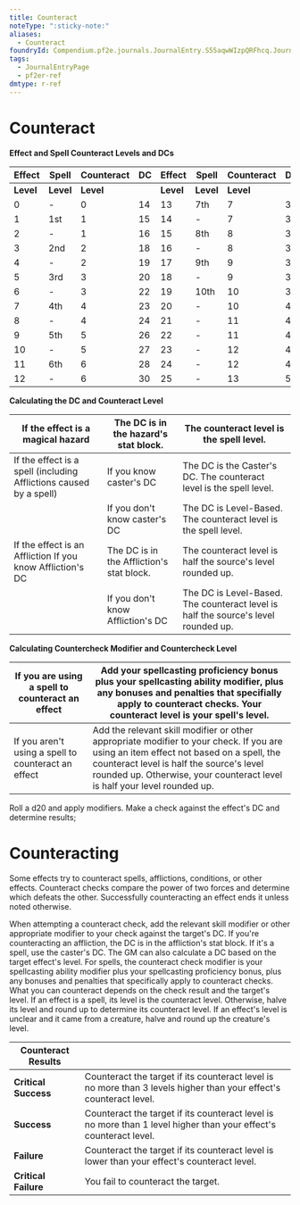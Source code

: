```yaml
---
title: Counteract
noteType: ":sticky-note:"
aliases:
  - Counteract
foundryId: Compendium.pf2e.journals.JournalEntry.S55aqwWIzpQRFhcq.JournalEntryPage.mmfWcV3Iyql5nzTo
tags:
  - JournalEntryPage
  - pf2er-ref
dmtype: r-ref
---
```


# Counteract
**Effect and Spell Counteract Levels and DCs**

| **Effect** | **Spell** | **Counteract** | **DC** | **Effect** | **Spell** | **Counteract** | **DC** |
| --- | --- | --- | --- | --- | --- | --- | --- |
| **Level** | **Level** | **Level** |  | **Level** | **Level** | **Level** |  |
| 0 | \- | 0 | 14 | 13 | 7th | 7 | 31 |
| 1 | 1st | 1 | 15 | 14 | \- | 7 | 32 |
| 2 | \- | 1 | 16 | 15 | 8th | 8 | 34 |
| 3 | 2nd | 2 | 18 | 16 | \- | 8 | 35 |
| 4 | \- | 2 | 19 | 17 | 9th | 9 | 36 |
| 5 | 3rd | 3 | 20 | 18 | \- | 9 | 38 |
| 6 | \- | 3 | 22 | 19 | 10th | 10 | 39 |
| 7 | 4th | 4 | 23 | 20 | \- | 10 | 40 |
| 8 | \- | 4 | 24 | 21 | \- | 11 | 42 |
| 9 | 5th | 5 | 26 | 22 | \- | 11 | 44 |
| 10 | \- | 5 | 27 | 23 | \- | 12 | 46 |
| 11 | 6th | 6 | 28 | 24 | \- | 12 | 48 |
| 12 | \- | 6 | 30 | 25 | \- | 13 | 50 |

**Calculating the DC and Counteract Level**

| If the effect is a magical hazard | The DC is in the hazard's stat block. | The counteract level is the spell level. |
| --- | --- | --- |
| If the effect is a spell (including Afflictions caused by a spell) | If you know caster's DC | The DC is the Caster's DC. The counteract level is the spell level. |
|  | If you don't know caster's DC | The DC is Level-Based. The counteract level is the spell level. |
| If the effect is an Affliction If you know Affliction's DC | The DC is in the Affliction's stat block. | The counteract level is half the source's level rounded up. |
|  | If you don't know Affliction's DC | The DC is Level-Based. The counteract level is half the source's level rounded up. |

**Calculating Countercheck Modifier and Countercheck Level**

| If you are using a spell to counteract an effect | Add your spellcasting proficiency bonus plus your spellcasting ability modifier, plus any bonuses and penalties that specifially apply to counteract checks. Your counteract level is your spell's level. |
| --- | --- |
| If you aren't using a spell to counteract an effect | Add the relevant skill modifier or other appropriate modifier to your check. If you are using an item effect not based on a spell, the counteract level is half the source's level rounded up. Otherwise, your counteract level is half your level rounded up. |

Roll a d20 and apply modifiers. Make a check against the effect's DC and determine results;

# Counteracting

Some effects try to counteract spells, afflictions, conditions, or other effects. Counteract checks compare the power of two forces and determine which defeats the other. Successfully counteracting an effect ends it unless noted otherwise.

When attempting a counteract check, add the relevant skill modifier or other appropriate modifier to your check against the target's DC. If you're counteracting an affliction, the DC is in the affliction's stat block. If it's a spell, use the caster's DC. The GM can also calculate a DC based on the target effect's level. For spells, the counteract check modifier is your spellcasting ability modifier plus your spellcasting proficiency bonus, plus any bonuses and penalties that specifically apply to counteract checks. What you can counteract depends on the check result and the target's level. If an effect is a spell, its level is the counteract level. Otherwise, halve its level and round up to determine its counteract level. If an effect's level is unclear and it came from a creature, halve and round up the creature's level.

| **Counteract Results** |  |
| --- | --- |
| **Critical Success** | Counteract the target if its counteract level is no more than 3 levels higher than your effect's counteract level. |
| **Success** | Counteract the target if its counteract level is no more than 1 level higher than your effect's counteract level. |
| **Failure** | Counteract the target if its counteract level is lower than your effect's counteract level. |
| **Critical Failure** | You fail to counteract the target. |